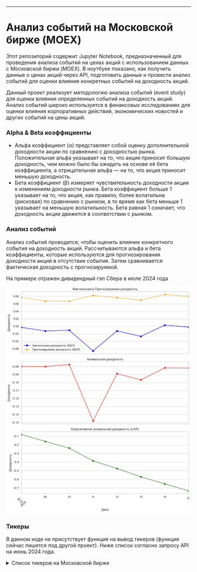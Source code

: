 ---

# Анализ событий на Московской бирже (MOEX)

Этот репозиторий содержит Jupyter Notebook, предназначенный для проведения анализа событий на ценах акций с использованием данных с Московской биржи (MOEX). 
В ноутбуке показано, как получить данные о ценах акций через API, подготовить данные и провести анализ событий для оценки влияния конкретных событий на доходность акций.

Данный проект реализует методологию анализа событий (event study) для оценки влияния определенных событий на доходность акций. 
Анализ событий широко используется в финансовых исследованиях для оценки влияния корпоративных действий, экономических новостей и других событий на цены акций.

### Alpha & Beta коэффициенты


- Альфа коэффициент (α) представляет собой оценку дополнительной доходности акции по сравнению с доходностью рынка. Положительная альфа указывает на то, что акция приносит большую доходность, чем можно было бы ожидать на основе её бета коэффициента, а отрицательная альфа — на то, что акция приносит меньшую доходность.
- Бета коэффициент (β) измеряет чувствительность доходности акции к изменениям доходности рынка. Бета коэффициент больше 1 указывает на то, что акция, как правило, более волатильна (рисковая) по сравнению с рынком, в то время как бета меньше 1 указывает на меньшую волатильность. Бета равная 1 означает, что доходность акции движется в соответствии с рынком.

### Анализ событий

Анализ событий проводится, чтобы оценить влияние конкретного события на доходность акций. 
Рассчитываются альфа и бета коэффициенты, которые используются для прогнозирования доходности акций в отсутствие события. Затем сравнивается фактическая доходность с прогнозируемой.

На примере отражен дивидендный гэп Сбера в июле 2024 года

![Визуализация](https://github.com/Denis1gn/portfolio/blob/main/Finance/Stocks_project/ES_Visuals.png)

### Тикеры

В данном коде не присутствует функция на вывод тикеров (функция сейчас пишется под другой проект). Ниже список согласно запросу API на июнь 2024 года.

<details>
  <summary>Список тикеров на Московской бирже</summary>
  
|         |                                                              |                 |
| ------------- | ---------------------------------------------------------------- | ------------------------ |   
|ABIO - ПАО "Артген" | KRKN - Саратовский НПЗ ПАО ао | ROLO - "Русолово" ПАО ао|  
ABRD - Абрау-Дюрсо ПАО ао | KRKNP - Саратовский НПЗ ПАО ап | ROSB - РОСБАНК ПАО ао  
ACKO - АСКО ПАО ао | KRKOP - ТКЗ Красный котельщик ПАО ап | ROSN - ПАО НК Роснефть  
AFKS - АФК "Система" ПАО ао | KROT - "КрасныйОктябрь" ПАО - ао | ROST - РОСИНТЕР РЕСТОРАНТС (ПАО)  
AFLT - Аэрофлот-росс.авиалин(ПАО)ао | KROTP - КрасныйОктябрь-1п | RTGZ - Газпром газорасп Р-н-Д ПАО ао  
AGRO - ГДР ROS AGRO PLC ORD SHS | KRSB - Красноярскэнергосбыт ао | RTKM - Ростелеком (ПАО) ао.  
AKRN - Акрон ПАО ао | KRSBP - Красноярскэнергосбыт ап | RTKMP - Ростелеком (ПАО) ап.  
ALRS - АЛРОСА ПАО ао | KUBE - "Россети Кубань" ПАО | RTSB - ТНС энерго Ростов. ПАО ао  
AMEZ - Ашинский метзавод ПАО ао | KUZB - Банк "Кузнецкий" ПАО ао | RTSBP - ТНС энерго Ростов. ПАО ап  
APTK - ПАО "Аптечная сеть 36,6" ао | KZOS - ПАО "Органический синтез" ао | RUAL - РУСАЛ ОК МКПАО ао  
AQUA - ПАО ИНАРКТИКА | KZOSP - ПАО "Органический синтез" ап | RUSI - РУСС-ИНВЕСТ ИК ПАО ао  
ARSA - УК Арсагера ПАО-ао | LEAS - ПАО «ЛК «Европлан» | RZSB - "Рязанская энергосб.комп" ПАО  
ASSB - "Астраханская ЭСК" ПАО | LENT - Лента МКПАО ао | SAGO - Самараэнерго (ПАО) - ао  
ASTR - Группа Астра ао | LKOH - НК ЛУКОЙЛ (ПАО) - ао | SAGOP - Самараэнерго (ПАО) - ап  
AVAN - АКБ "АВАНГАРД" ПАО ао | LNZL - "Лензолото" ПАО ао | SARE - Саратовэнерго(ПАО)-ао  
BANE - Башнефть АНК ао | LNZLP - "Лензолото" ПАО ап | SAREP - Саратовэнерго(ПАО)-ап  
BANEP - Башнефть АНК ап | LSNG - Россети Ленэнерго ПАО-ао | SBER - Сбербанк России ПАО ао  
BELU - НоваБев Групп ПАО ао | LSNGP - Россети Ленэнерго ПАО-ап | SBERP - Сбербанк России ПАО ап  
BISVP - Башинформсвязь(ПАО) ап | LSRG - Группа ЛСР ПАО ао | SELG - ПАО "Селигдар"  ао  
BLNG - Белон ОАО ао | LVHK - Левенгук ПАО ао | SFIN - ЭсЭфАй ПАО ао  
BRZL - Бурятзолото ПАО ао | MAGE - "Магаданэнерго" ПАО ао | SGZH - Сегежа ао  
BSPB - ПАО "Банк "Санкт-Петербург" ао | MAGEP - "Магаданэнерго" ПАО ап | SIBN - Газпром нефть ПАО ао  
BSPBP - Банк Санкт-Петербург ап | MAGN - "Магнитогорск.мет.комб" ПАО ао | SLEN - ПАО "Сахалинэнерго" ао  
CARM - СТГ ао | MBNK - МТС-Банк ао | SMLT - ГК Самолет ао  
CBOM - "МКБ" ПАО ао | MDMG - МКПАО «МД Медикал Груп» | SNGS - Сургутнефтегаз ПАО акции об.  
CHGZ - РН-Западная Сибирь ПАО ао | MFGS - ао "Славнефть-Мегионнефтегаз" | SNGSP - Сургутнефтегаз ПАО ап  
CHKZ - "ЧКПЗ" ПАО ао | MFGSP - ап Мегионнефтегаз | SOFL - Софтлайн ао  
CHMF - Северсталь (ПАО)ао | MGKL - МГКЛ ао | SPBE - СПБ Биржа ао  
CHMK - "ЧМК" ПАО ао | MGNT - "Магнит" ПАО ао | STSB - Ставрополэнергосбыт ПАО ао  
CIAN - АДР Cian PLC ORD SHS | MGNZ - Соликамский магн.завод(ОАО)ао | STSBP - Ставрополэнергосбыт ПАО ап  
CNTL - "Центральный Телеграф" ПАО ао | MGTS - ПАО "МГТС" ао (5 в) | SVAV - ПАО "СОЛЛЕРС"  
CNTLP - "Центральный Телеграф" ПАО ап | MGTSP - ПАО "МГТС" ап (4 в) | SVCB - Совкомбанк ао  
DELI - Каршеринг Руссия ао | MISB - ТНС энерго Марий Эл ПАО ао | SVET - Светофор Групп ао  
DIAS - Диасофт ао | MISBP - ТНС энерго Марий Эл ПАО ап | SVETP - Светофор Групп ап  
DIOD - Завод ДИОД ПАО ао | MOEX - ПАО Московская Биржа | TASB - ао"Тамбов.энергсбыт.комп."ПАО  
DVEC - "ДЭК" ПАО ао | MRKC - ПАО "Россети Центр" ао | TASBP - ап"Тамбов.энергсбыт.комп."ПАО  
DZRD - Донской завод радиодеталей ао | MRKK - Россети Сев. Кавказ ао | TATN - ПАО "Татнефть" ао  
DZRDP - Донской завод радиодеталей ап | MRKP - Россети Центр и Приволжье ао | TATNP - ПАО "Татнефть" ап 3 вып.  
EELT - "ЕвропЭлектротехника" ПАО ао | MRKS - Россети Сибирь ао | TCSG - ТКС Холдинг МКПАО ао  
ELFV - "ЭЛ5-Энерго" ПАО | MRKU - Россети Урал (ПАО) ао | TGKA - ао ПАО "ТГК-1"  
ELMT - Элемент | MRKV - Россети Волга ао | TGKB - ао ПАО "ТГК-2"  
ENPG - МКПАО ЭН+ ГРУП ао | MRKY - Россети Юг  (ПАО) ао | TGKBP - ап ПАО "ТГК-2"  
ETLN - ГДР ETALON GROUP PLC ORD SHS | MRKZ - ПАО Россети Северо-Запад ао | TGKN - ао ПАО "ТГК-14"  
EUTR - ЕвроТранс ао | MRSB - Мордовск.энергсбыт.комп.ПАО ао | TNSE - ПАО ГК "ТНС энерго" ао  
FEES - "ФСК - Россети" ПАО | MSNG - МосЭнерго акции обыкн. | TORS - ао "Томская распределит.комп."  
FESH - ДВ морское пароходство ПАО ао | MSRS - ПАО Россети Моск.рег. ао | TORSP - ап "Томская распределит.комп."  
FIVE - ГДР X5 RetailGroup N.V.ORD SHS | MSTT - ПАО "МОСТОТРЕСТ" ао | TRMK - ПАО ТМК  
FIXP - ГДР FixPrice Group PLC ORD SHS | MTLR - Мечел ПАО ао | TRNFP - Транснефть ПАО акц.пр.  
FLOT - Совкомфлот ао | MTLRP - Мечел ПАО ап | TTLK - "Таттелеком" ПАО ао  
GAZC - ГАЗКОН (ПАО) ао | MTSS - Мобильные ТелеСистемы ПАО ао | TUZA - Туймаз. завод автобетоновозов  
GAZP - "Газпром" (ПАО) ао | MVID - "М.видео" ПАО ао | UGLD - ЮГК  
GAZS - ГАЗ-сервис (ПАО) ао | NAUK - НПО Наука ао | UKUZ - Южный Кузбасс ПАО ао  
GAZT - ГАЗ-Тек ПАО ао | NFAZ - НЕФАЗ ПАО ао | UNAC - Об.авиастр.корп. ПАО ао  
GCHE - Группа Черкизово ПАО-ао | NKHP - НКХП ПАО ао | UNKL - Южно-Уральский никел. комб. ао  
GECO - ЦГРМ ГЕНЕТИКО ао | NKNC - "Нижнекамскнефтехим" ПАО ао | UPRO - Юнипро ПАО ао  
GEMA - ПАО ММЦБ ао | NKNCP - "Нижнекамскнефтехим" ПАО ап | URKZ - ПАО "Уральская кузница" ао  
GEMC - Юнайтед Медикал Груп ПАО | NKSH - Нижнекамскшина ПАО ао | USBN - БАНК УРАЛСИБ ПАО ао  
GLTR - ГДР Globaltrans Invest ORD SHS | NLMK - ПАО "НЛМК" ао | UTAR - Авиакомпания "ЮТэйр" (ПАО) ао  
GMKN - ГМК "Нор.Никель" ПАО ао | NMTP - НМТП (ПАО) ао | VEON-RX - VEON Ltd. ORD SHS  
GTRK - ПАО "ГТМ" ао | NNSB - ТНС энерго Нижний Новг.ПАО ао | VGSB - "Волгоград.энергосбыткомп" ПАО  
HHRU - АДР HeadHunter Group ORD SHS | NNSBP - ТНС энерго Нижний Новг.ПАО ап | VGSBP - "Волгоград.энергосбыткомп" ПАО  
HIMCP - Химпром ПАО ап | NSVZ - Наука-Связь ПАО ао | VJGZ - ННК-Варьеганнефтегаз ПАО ао  
HNFG - ХЭНДЕРСОН ао | NVTK - ПАО "НОВАТЭК" ао | VJGZP - ННК-Варьеганнефтегаз ПАО ап  
HYDR - ПАО "РусГидро" | OGKB - ОГК-2 ПАО ао | VKCO - Международная компания ПАО ВК  
IGST - Ижсталь ПАО ао 2в. | OKEY - ГДР OKEY Group S.A. ORD SHS | VLHZ - Владимирский химич.з-д(ПАО) ао  
IGSTP - Ижсталь ПАО ап | OMZZP - ап"Объединён.  маш. заводы" | VRSB - ТНС энерго Воронеж ПАО ао  
INGR - ИНГРАД ПАО ао | OZON - АДР Ozon Holdings PLC ORD SHS | VRSBP - ТНС энерго Воронеж ПАО ап  
IRAO - "Интер РАО" ПАО ао | PHOR - ФосАгро ПАО ао | VSMO - Корп. ВСМПО-АВИСМА (ПАО) ао  
IRKT - "Яковлев" ПАО ак.об.-3 | PIKK - ПИК СЗ (ПАО) ао | VSYD - Выборгский Суд.Завод ПАО ао  
IVAT - ПАО ИВА ао | PLZL - Полюс ПАО ао | VSYDP - Выборгский Суд.Завод ПАО ап  
JNOS - Славнефть-ЯНОС (ПАО) ао | PMSB - "Пермэнергосбыт" ПАО ао | VTBR - ао ПАО Банк ВТБ  
JNOSP - Славнефть-ЯНОС (ПАО) ап | PMSBP - "Пермэнергосбыт" ПАО ап | WTCM - "Центр междун. торговли"ПАО ао  
KAZT - Куйбышевазот ПАО ао | POLY - Polymetal International plc | WTCMP - "Центр междун. торговли"ПАО ап  
KAZTP - Куйбышевазот ПАО ап | POSI - Группа Позитив ао | WUSH - ВУШ Холдинг ао  
KBSB - ТНС энерго Кубань ПАО ао | PRFN - ЧЗПСН-Профнастил (ПАО) ао | YAKG - Якутская топл.-энерг. комп. ао  
KCHE - Камчатскэнерго ПАО ао | PRMB - АКБ "Приморье" ао | YKEN - АК "Якутскэнерго" (ПАО) ао  
KCHEP - Камчатскэнерго ПАО ап | QIWI - QIWI PLC | YKENP - АК "Якутскэнерго" (ПАО) ап  
KGKC - Курганская генер.комп.ПАО ао | RASP - ПАО Распадская ао | YNDX - PLLC Yandex N.V. class A shs  
KGKCP - Курганская генер. комп. ПАО ап | RBCM - ГК РБК ПАО ао | YRSB - ТНС энерго Ярославль ПАО ао  
KLSB - ао"Калужская сбыт.комп."ПАО | RDRB - РоссийскийДорож Банк ПАО ао | YRSBP - ТНС энерго Ярославль ПАО ап  
KLVZ - Алкогольная Группа Кристалл | RENI - Ренессанс Страхование ао | ZAYM - Займер ао  
KMAZ - КАМАЗ ПАО | RGSS - Росгосстрах СК ПАО ао | ZILL - Завод им. И.А.Лихачева ПАО ао  
KMEZ - Ковровский механический завод | RKKE - РКК Энергия им.С.П.Королева ао | ZVEZ - ЗВЕЗДА ПАО ао  
